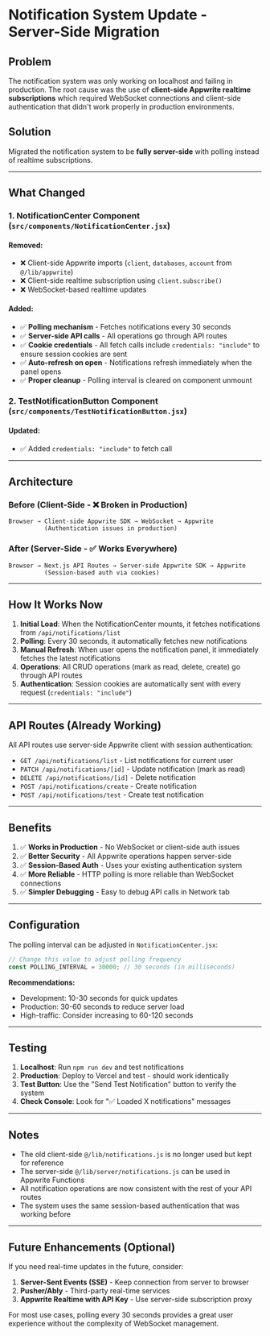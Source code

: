# Notification System Update - Server-Side Migration

## Problem
The notification system was only working on localhost and failing in production. The root cause was the use of **client-side Appwrite realtime subscriptions** which required WebSocket connections and client-side authentication that didn't work properly in production environments.

## Solution
Migrated the notification system to be **fully server-side** with polling instead of realtime subscriptions.

---

## What Changed

### 1. NotificationCenter Component (`src/components/NotificationCenter.jsx`)

#### Removed:
- ❌ Client-side Appwrite imports (`client`, `databases`, `account` from `@/lib/appwrite`)
- ❌ Client-side realtime subscription using `client.subscribe()`
- ❌ WebSocket-based realtime updates

#### Added:
- ✅ **Polling mechanism** - Fetches notifications every 30 seconds
- ✅ **Server-side API calls** - All operations go through API routes
- ✅ **Cookie credentials** - All fetch calls include `credentials: "include"` to ensure session cookies are sent
- ✅ **Auto-refresh on open** - Notifications refresh immediately when the panel opens
- ✅ **Proper cleanup** - Polling interval is cleared on component unmount

### 2. TestNotificationButton Component (`src/components/TestNotificationButton.jsx`)

#### Updated:
- ✅ Added `credentials: "include"` to fetch call

---

## Architecture

### Before (Client-Side - ❌ Broken in Production)
```
Browser → Client-side Appwrite SDK → WebSocket → Appwrite
          (Authentication issues in production)
```

### After (Server-Side - ✅ Works Everywhere)
```
Browser → Next.js API Routes → Server-side Appwrite SDK → Appwrite
          (Session-based auth via cookies)
```

---

## How It Works Now

1. **Initial Load**: When the NotificationCenter mounts, it fetches notifications from `/api/notifications/list`
2. **Polling**: Every 30 seconds, it automatically fetches new notifications
3. **Manual Refresh**: When user opens the notification panel, it immediately fetches the latest notifications
4. **Operations**: All CRUD operations (mark as read, delete, create) go through API routes
5. **Authentication**: Session cookies are automatically sent with every request (`credentials: "include"`)

---

## API Routes (Already Working)

All API routes use server-side Appwrite client with session authentication:

- `GET /api/notifications/list` - List notifications for current user
- `PATCH /api/notifications/[id]` - Update notification (mark as read)
- `DELETE /api/notifications/[id]` - Delete notification
- `POST /api/notifications/create` - Create notification
- `POST /api/notifications/test` - Create test notification

---

## Benefits

1. ✅ **Works in Production** - No WebSocket or client-side auth issues
2. ✅ **Better Security** - All Appwrite operations happen server-side
3. ✅ **Session-Based Auth** - Uses your existing authentication system
4. ✅ **More Reliable** - HTTP polling is more reliable than WebSocket connections
5. ✅ **Simpler Debugging** - Easy to debug API calls in Network tab

---

## Configuration

The polling interval can be adjusted in `NotificationCenter.jsx`:

```javascript
// Change this value to adjust polling frequency
const POLLING_INTERVAL = 30000; // 30 seconds (in milliseconds)
```

**Recommendations:**
- Development: 10-30 seconds for quick updates
- Production: 30-60 seconds to reduce server load
- High-traffic: Consider increasing to 60-120 seconds

---

## Testing

1. **Localhost**: Run `npm run dev` and test notifications
2. **Production**: Deploy to Vercel and test - should work identically
3. **Test Button**: Use the "Send Test Notification" button to verify the system
4. **Check Console**: Look for "✅ Loaded X notifications" messages

---

## Notes

- The old client-side `@/lib/notifications.js` is no longer used but kept for reference
- The server-side `@/lib/server/notifications.js` can be used in Appwrite Functions
- All notification operations are now consistent with the rest of your API routes
- The system uses the same session-based authentication that was working before

---

## Future Enhancements (Optional)

If you need real-time updates in the future, consider:
1. **Server-Sent Events (SSE)** - Keep connection from server to browser
2. **Pusher/Ably** - Third-party real-time services
3. **Appwrite Realtime with API Key** - Use server-side subscription proxy

For most use cases, polling every 30 seconds provides a great user experience without the complexity of WebSocket management.

